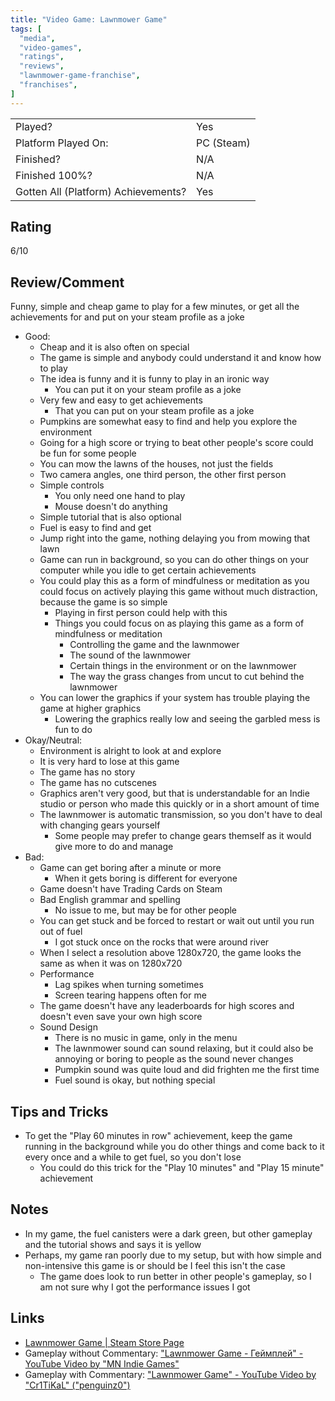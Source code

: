```yaml
---
title: "Video Game: Lawnmower Game"
tags: [
  "media",
  "video-games",
  "ratings",
  "reviews",
  "lawnmower-game-franchise",
  "franchises",
]
---
```


| | |
|-|-|
| Played? | Yes |
| Platform Played On: | PC (Steam) |
| Finished? | N/A |
| Finished 100%? | N/A |
| Gotten All (Platform) Achievements? | Yes |

## Rating

6/10

## Review/Comment

Funny, simple and cheap game to play for a few minutes, or get all the achievements for and put on your steam profile as a joke

- Good:
  - Cheap and it is also often on special
  - The game is simple and anybody could understand it and know how to play
  - The idea is funny and it is funny to play in an ironic way
    - You can put it on your steam profile as a joke
  - Very few and easy to get achievements
    - That you can put on your steam profile as a joke
  - Pumpkins are somewhat easy to find and help you explore the environment
  - Going for a high score or trying to beat other people's score could be fun for some people
  - You can mow the lawns of the houses, not just the fields
  - Two camera angles, one third person, the other first person
  - Simple controls
    - You only need one hand to play
    - Mouse doesn't do anything
  - Simple tutorial that is also optional
  - Fuel is easy to find and get
  - Jump right into the game, nothing delaying you from mowing that lawn
  - Game can run in background, so you can do other things on your computer while you idle to get certain achievements
  - You could play this as a form of mindfulness or meditation as you could focus on actively playing this game without much distraction, because the game is so simple
    - Playing in first person could help with this
    - Things you could focus on as playing this game as a form of mindfulness or meditation
      - Controlling the game and the lawnmower
      - The sound of the lawnmower
      - Certain things in the environment or on the lawnmower
      - The way the grass changes from uncut to cut behind the lawnmower
  - You can lower the graphics if your system has trouble playing the game at higher graphics
    - Lowering the graphics really low and seeing the garbled mess is fun to do
- Okay/Neutral:
  - Environment is alright to look at and explore
  - It is very hard to lose at this game
  - The game has no story
  - The game has no cutscenes
  - Graphics aren't very good, but that is understandable for an Indie studio or person who made this quickly or in a short amount of time
  - The lawnmower is automatic transmission, so you don't have to deal with changing gears yourself
    - Some people may prefer to change gears themself as it would give more to do and manage
- Bad:
  - Game can get boring after a minute or more
    - When it gets boring is different for everyone
  - Game doesn't have Trading Cards on Steam
  - Bad English grammar and spelling
    - No issue to me, but may be for other people
  - You can get stuck and be forced to restart or wait out until you run out of fuel
    - I got stuck once on the rocks that were around river
  - When I select a resolution above 1280x720, the game looks the same as when it was on 1280x720
  - Performance
    - Lag spikes when turning sometimes
    - Screen tearing happens often for me
  - The game doesn't have any leaderboards for high scores and doesn't even save your own high score
  - Sound Design
    - There is no music in game, only in the menu
    - The lawnmower sound can sound relaxing, but it could also be annoying or boring to people as the sound never changes
    - Pumpkin sound was quite loud and did frighten me the first time
    - Fuel sound is okay, but nothing special

## Tips and Tricks

- To get the "Play 60 minutes in row" achievement, keep the game running in the background while you do other things and come back to it every once and a while to get fuel, so you don't lose
  - You could do this trick for the "Play 10 minutes" and "Play 15 minute" achievement

## Notes

- In my game, the fuel canisters were a dark green, but other gameplay and the tutorial shows and says it is yellow
- Perhaps, my game ran poorly due to my setup, but with how simple and non-intensive this game is or should be I feel this isn't the case
  - The game does look to run better in other people's gameplay, so I am not sure why I got the performance issues I got

## Links

- [Lawnmower Game | Steam Store Page](https://store.steampowered.com/app/658600/Lawnmower_Game/)
- Gameplay without Commentary: ["Lawnmower Game - Геймплей" - YouTube Video by "MN Indie Games"](https://youtu.be/B97-BF0UE14)
- Gameplay with Commentary: ["Lawnmower Game" - YouTube Video by "Cr1TiKaL" ("penguinz0")](https://youtu.be/kqzVnGPdV5Y?feature=shared)

